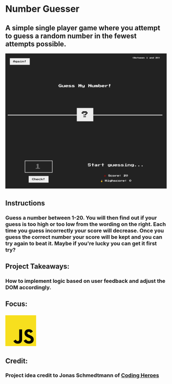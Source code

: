 # Number Guesser
## A simple single player game where you attempt to guess a random number in the fewest attempts possible.
![Number Guesser Preview](../../src/img/projects/previews/number-guesser.jpg)
## Instructions
### Guess a number between 1-20. You will then find out if your guess is too high or too low from the wording on the right. Each time you guess incorrectly your score will decrease. Once you guess the correct number your score will be kept and you can try again to beat it. Maybe if you're lucky you can get it first try?
## Project Takeaways:
### How to implement logic based on user feedback and adjust the DOM accordingly.
## Focus:
### ![JavaScript Icon](../../src/img/misc/js.png)
## Credit:
### Project idea credit to Jonas Schmedtmann of [Coding Heroes](https://codingheroes.io/)